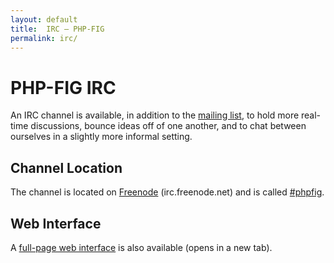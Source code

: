 ```yaml
---
layout: default
title:  IRC — PHP-FIG
permalink: irc/
---
```

# PHP-FIG IRC

An IRC channel is available, in addition to the [mailing list][mailing], to
hold more real-time discussions, bounce ideas off of one another, and to chat
between ourselves in a slightly more informal setting.


## Channel Location

The channel is located on [Freenode][freenode] (irc.freenode.net)
and is called [#phpfig][irc-channel].


## Web Interface

A <a href="/irc/fullscreen/" target="_blank">full-page web interface</a> is also available (opens in a new tab).

  [mailing]: http://groups.google.com/group/php-fig/
  [freenode]: http://www.freenode.net
  [irc-channel]: irc://freenode.net/phpfig
